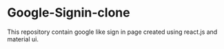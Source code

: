 # Google-Signin-clone
This repository contain google like sign in page created using react.js and material ui.
